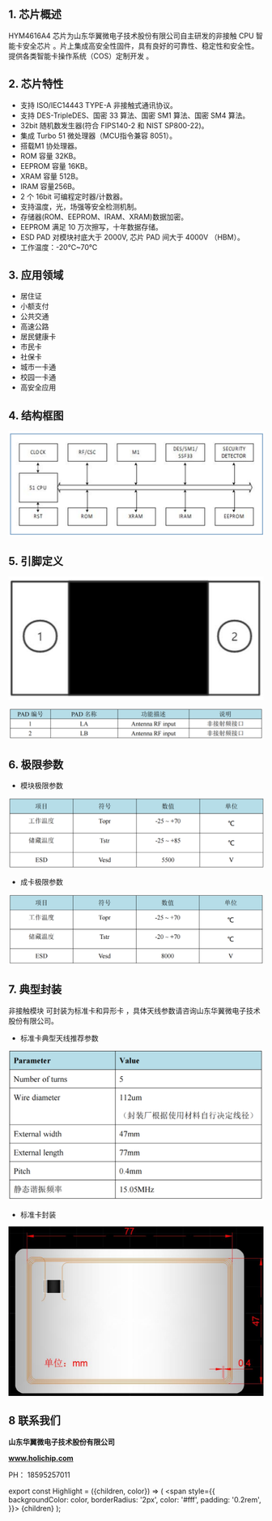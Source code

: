 
## 1. 芯片概述

HYM4616A4 芯片为山东华翼微电子技术股份有限公司自主研发的<Highlight color="#25c2a0">非接触 CPU 智能卡安全芯片</Highlight> 。片上集成高安全性固件，具有良好的可靠性、稳定性和安全性。<Highlight color="#25c2a0"> 提供各类智能卡操作系统（COS）定制开发</Highlight> 。


## 2. 芯片特性

- 支持 ISO/IEC14443 TYPE-A 非接触式通讯协议。
- 支持 DES-TripleDES、国密 33 算法、国密 SM1 算法、国密 SM4 算法。
- 32bit 随机数发生器(符合 FIPS140-2 和 NIST SP800-22)。
- 集成 Turbo 51 微处理器（MCU指令兼容 8051）。
- 搭载M1 协处理器。
- ROM 容量 32KB。
- EEPROM 容量 16KB。
- XRAM 容量 512B。
- IRAM 容量256B。
- 2 个 16bit 可编程定时器/计数器。
- 支持温度，光，场强等安全检测机制。
- 存储器(ROM、EEPROM、IRAM、XRAM)数据加密。
- EEPROM 满足 10 万次擦写，十年数据存储。
- ESD PAD 对模块衬底大于 2000V, 芯片 PAD 间大于 4000V （HBM）。
- 工作温度：-20℃~70℃


## 3. 应用领域

- 居住证
- 小额支付
- 公共交通
- 高速公路
- 居民健康卡
- 市民卡
- 社保卡
- 城市一卡通
- 校园一卡通
- 高安全应用


## 4. 结构框图

![img](../../../static/img/document/HYM4616A41.png)


## 5. 引脚定义

![img](../../../static/img/document/HYM4616A42.png)

![img](../../../static/img/document/HYM4616A43.png)


## 6. 极限参数

- 模块极限参数

![img](../../../static/img/document/HYM4616A44.png)

- 成卡极限参数

![img](../../../static/img/document/HYM4616A45.png)


## 7. 典型封装

非接触模块<Highlight color="#25c2a0"> 可封装为标准卡和异形卡</Highlight> ，具体天线参数请咨询山东华翼微电子技术股份有限公司。

- 标准卡典型天线推荐参数

![img](../../../static/img/document/HYM4616A46.png)

- 标准卡封装

![img](../../../static/img/document/HYM4616A47.png)



## 8 联系我们

**山东华翼微电子技术股份有限公司**

**www.holichip.com**

<Highlight color="#25c2a0"> PH： 18595257011</Highlight> 


export const Highlight = ({children, color}) => (
  <span
    style={{
      backgroundColor: color,
      borderRadius: '2px',
      color: '#fff',
      padding: '0.2rem',
    }}>
    {children}
  </span>
);